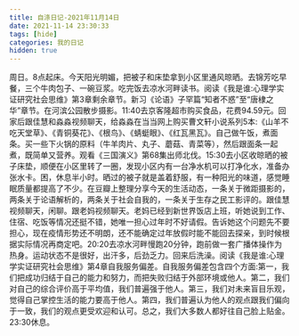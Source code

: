```yaml
---
title: 自涤日记-2021年11月14日
date: 2021-11-14 23:30:33
tags: [hide]
categories: 我的日记
hidden: true
---
```

周日。8点起床。今天阳光明媚，把被子和床垫拿到小区里通风晾晒。去锦芳吃早餐，三个牛肉包子、一碗豆浆。吃完饭去凉水河畔读书。阅读《我是谁:心理学实证研究社会思维》第3章剩余章节。新习《论语》子罕篇“知者不惑”至“唐棣之华”章节。在河滨公园散步摄影。11:40去京客隆超市购买食品，花费94.59元。回家后跟佳慧和淼淼视频聊天，给淼淼在当当网上购买曹文轩小说系列5本:《山羊不吃天堂草》、《青铜葵花》、《根鸟》、《蜻蜓眼》、《红瓦黑瓦》。自己做午饭，煮面条。买一些下火锅的原料（牛羊肉片、丸子、蘑菇、青菜等），然后跟面条一起煮，既简单又营养。观看《三国演义》第68集出师北伐。15:30去小区收晾晒的被子床垫，顺便在小区里转了一圈，发现小区内有一台净水机可以打净化水，准备办张水卡。困，休息半小时。晒过的被子就是盖着舒服，有一种阳光的味道，感觉睡眠质量都提高了不少。在豆瓣上整理分享今天的生活动态，一条关于微距摄影的，两条关于论语解析的，两条关于社会自我的，一条关于生存之民工影评的。跟佳慧视频聊天，闲聊。跟老妈视频聊天。老妈已经到新世界饭店上班，听她说到工作、住宿、吃饭等情况还挺不错，她唯一担心过年时不好请假。告诉她这个问题先不要担心，现在疫情形势还不明朗，还不能确定过年放假时能不能回去探亲，到时候根据实际情况再商定吧。20:20去凉水河畔慢跑20分钟，跑前做一套广播体操作为热身。运动状态不是很好，出汗多，后劲乏力。回来后洗澡。阅读《我是谁:心理学实证研究社会思维》第4章自我服务偏差。自我服务偏差包含四个方面:第一，我们把成功归结于自己的能力和努力，而把失败归结于外部环境或他人。第二，我们对自己的综合评价高于平均值，我们普遍强于他人。第三，我们对未来盲目乐观，觉得自己掌控生活的能力要高于他人。第四，我们普遍认为他人的观点跟我们偏向于一致，我们的观点更受欢迎和认可。总之，我们大多数人都好往自己脸上贴金。23:30休息。